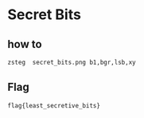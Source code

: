 # Secret Bits 

## how to
```bash
zsteg  secret_bits.png b1,bgr,lsb,xy
```

## Flag 
`flag{least_secretive_bits}`



